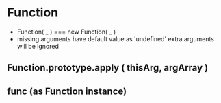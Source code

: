 # Function
- Function( _ ) === new Function( _ )
- missing arguments have default value as 'undefined'
extra arguments will be ignored

## Function.prototype.apply ( thisArg, argArray )

## func (as Function instance)
